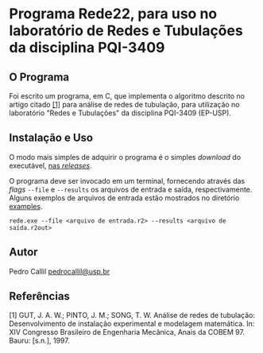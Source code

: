 Programa Rede22, para uso no laboratório de Redes e Tubulações da disciplina PQI-3409
=====================================================================================

O Programa
----------

Foi escrito um programa, em C, que implementa o algoritmo descrito no artigo
citado [[1]](#1) para análise de redes de tubulação, para utilização no
laboratório "Redes e Tubulações" da disciplina PQI-3409 (EP-USP).

Instalação e Uso
----------------

O modo mais simples de adquirir o programa é o simples _download_ do executável,
[nas _releases_](https://github.com/pedro-callil/rede22/releases/tag/v0.0.0).

O programa deve ser invocado em um terminal, fornecendo através das _flags_
`--file` e `--results` os arquivos de entrada e saída, respectivamente.
Alguns exemplos de arquivos de entrada estão mostrados no diretório
[examples](https://github.com/pedro-callil/rede22/tree/main/examples).

```
rede.exe --file <arquivo de entrada.r2> --results <arquivo de saída.r2out>
```

Autor
-----

Pedro Callil <pedrocallil@usp.br>

Referências
-----------

<a id="1">[1]</a>
GUT, J. A. W.; PINTO, J. M.; SONG, T. W. Análise de redes de tubulação:
Desenvolvimento de instalação experimental e modelagem matemática. In: XIV Congresso
Brasileiro de Engenharia Mecânica, Anais da COBEM 97. Bauru: [s.n.], 1997.

